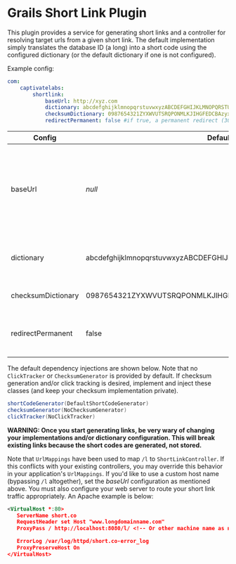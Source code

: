# Grails Short Link Plugin

This plugin provides a service for generating short links and
a controller for resolving target urls from a given short link.  The default implementation simply
translates the database ID (a long) into a short code using the configured dictionary
(or the default dictionary if one is not configured).

Example config:

```yaml
com:
    captivatelabs:
        shortlink:
            baseUrl: http://xyz.com 
            dictionary: abcdefghijklmnopqrstuvwxyzABCDEFGHIJKLMNOPQRSTUVWXYZ0123456789
            checksumDictionary: 0987654321ZYXWVUTSRQPONMLKJIHGFEDCBAzyxwvutsrqponmlkjihgfedcba
            redirectPermanent: false #if true, a permanent redirect (301) redirect will be used.  Permanent redirects should not be used where click tracking is desired.
``` 

| Config                | Default                                                        | Description |
| --------------------- | -------------------------------------------------------------- | ----- |
| baseUrl               | *null*                                                         | If specified, short links will generate as *baseUrl* + *shortCode*.  Note that you will need to set up a web server to forward the path `/l` as necessary.  If no value is specified, links will be generated as `${grails.serverUrl}/l/${shortCode}`.  To change `/l` to a different path, use UrlMappings as necessary for ShortLinkController. |
| dictionary            | abcdefghijklmnopqrstuvwxyzABCDEFGHIJKLMNOPQRSTUVWXYZ0123456789 | Short codes will be generated from characters in this list.  Consider removing vowels to eliminate the possibility of any obscene language generation. |
| checksumDictionary    | 0987654321ZYXWVUTSRQPONMLKJIHGFEDCBAzyxwvutsrqponmlkjihgfedcba | This dictionary is provided to any class that implements ChecksumGenerator. |
| redirectPermanent     | false                                                          | If true, a permanent redirect (301) will be used when a short link is accessed.  Permanent redirects should not be used where click tracking is desired. |


The default dependency injections are shown below.  Note that no `ClickTracker` or `ChecksumGenerator` is
provided by default.  If checksum generation and/or click tracking is desired, implement and inject these
classes (and keep your checksum implementation private).

```groovy
shortCodeGenerator(DefaultShortCodeGenerator)
checksumGenerator(NoChecksumGenerator)
clickTracker(NoClickTracker)
```

__WARNING: Once you start generating links, be very wary of changing your implementations and/or dictionary configuration.  This will break existing links because the short codes are generated, not stored.__

Note that `UrlMappings` have been used to map `/l` to `ShortLinkController`.  If this conflicts with your existing controllers,
you may override this behavior in your application's `UrlMappings`.  If you'd like to use a custom host name (bypassing `/l` altogether),
set the *baseUrl* configuration as mentioned above.  You must also configure your web server to route your short link traffic appropriately.
An Apache example is below:

```xml
<VirtualHost *:80>
   ServerName short.co
   RequestHeader set Host "www.longdomainname.com"
   ProxyPass / http://localhost:8080/l/ <!-- Or other machine name as necessary -->

   ErrorLog /var/log/httpd/short.co-error_log
   ProxyPreserveHost On
</VirtualHost>
```

